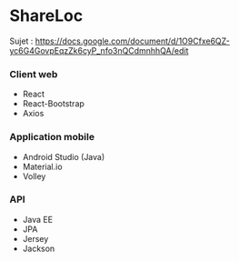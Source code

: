 # ShareLoc

Sujet : https://docs.google.com/document/d/1O9Cfxe6QZ-yc6G4GovpEqzZk6cyP_nfo3nQCdmnhhQA/edit

### Client web

- React
- React-Bootstrap
- Axios

### Application mobile 

- Android Studio (Java)
- Material.io
- Volley

### API

- Java EE
- JPA
- Jersey
- Jackson
